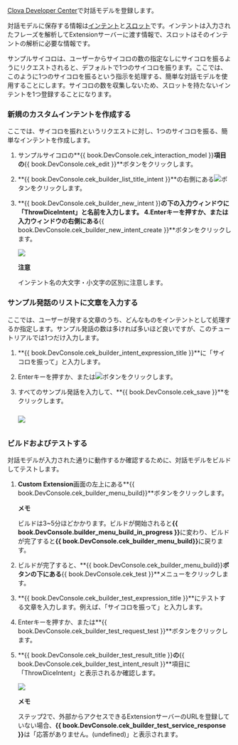 ﻿<a href="{{ book.DeveloperConsoleURL }}" target="_blank">Clova Developer Center</a>で対話モデルを登録します。

対話モデルに保存する情報は[インテント](/Design/Design_Guideline_For_Extension.md#Intent)と[スロット](/Design/Design_Guideline_For_Extension.md#Slot)です。インテントは入力されたフレーズを解析してExtensionサーバーに渡す情報で、スロットはそのインテントの解析に必要な情報です。

サンプルサイコロは、ユーザーからサイコロの数の指定なしにサイコロを振るようにリクエストされると、デフォルトで1つのサイコロを振ります。ここでは、このように1つのサイコロを振るという指示を処理する、簡単な対話モデルを使用することにします。サイコロの数を収集しないため、スロットを持たないインテントを1つ登録することになります。

### 新規のカスタムインテントを作成する
ここでは、サイコロを振れというリクエストに対し、1つのサイコロを振る、簡単なインテントを作成します。

1. サンプルサイコロの**{{ book.DevConsole.cek_interaction_model }}**項目の**{{ book.DevConsole.cek_edit }}**ボタンをクリックします。
2. **{{ book.DevConsole.cek_builder_list_title_intent }}**の右側にある<img class="inlineImage" src="/CEK/Resources/Images/DevConsole_Plus_Button.png" />ボタンをクリックします。
3. **{{ book.DevConsole.cek_builder_new_intent }}**の下の入力ウィンドウに「ThrowDiceIntent」と名前を入力します。
4.Enterキーを押すか、または入力ウィンドウの右側にある**{{ book.DevConsole.cek_builder_new_intent_create }}**ボタンをクリックします。

	<img src="/CEK/Resources/Images/CEK_Tutorial_NewIntent.png" style=" max-width:800px;" />

	<div class="danger">
		<p><strong>注意</strong></p>
		<p>インテント名の大文字・小文字の区別に注意します。</p>
	</div>

### サンプル発話のリストに文章を入力する
ここでは、ユーザーが発する文章のうち、どんなものをインテントとして処理するか指定します。サンプル発話の数は多ければ多いほど良いですが、このチュートリアルでは1つだけ入力します。
1. **{{ book.DevConsole.cek_builder_intent_expression_title }}**に「サイコロを振って」と入力します。
2. Enterキーを押すか、または<img class="inlineImage" src="/CEK/Resources/Images/DevConsole_Plus_Button.png" />ボタンをクリックします。
3. すべてのサンプル発話を入力して、**{{ book.DevConsole.cek_save }}**をクリックします。

	<img src="/CEK/Resources/Images/CEK_Tutorial_SpeechExample.png" style=" max-width:800px; margin-top:10px; margin-bottom:10px;" />

### ビルドおよびテストする
対話モデルが入力された通りに動作するか確認するために、対話モデルをビルドしてテストします。

1. **Custom Extension**画面の左上にある**{{ book.DevConsole.cek_builder_menu_build}}**ボタンをクリックします。

	<div class="note">
		<p><strong>メモ</strong></p>
		<p>ビルドは3~5分ほどかかります。ビルドが開始されると<strong>{{ book.DevConsole.builder_menu_build_in_progress }}</strong>に変わり、ビルドが完了すると<strong>{{ book.DevConsole.cek_builder_menu_build}}</strong>に戻ります。</p>
	</div>

2. ビルドが完了すると、**{{ book.DevConsole.cek_builder_menu_build}}**ボタンの下にある**{{ book.DevConsole.cek_test }}**メニューをクリックします。

3. **{{ book.DevConsole.cek_builder_test_expression_title }}**にテストする文章を入力します。例えば、「サイコロを振って」と入力します。
4. Enterキーを押すか、または**{{ book.DevConsole.cek_builder_test_request_test }}**ボタンをクリックします。
5. **{{ book.DevConsole.cek_builder_test_result_title }}**の**{{ book.DevConsole.cek_builder_test_intent_result }}**項目に「ThrowDiceIntent」と表示されるか確認します。

	<img src="/CEK/Resources/Images/CEK_Tutorial_Test.png" style="max-width:800px;"/>

	<div class="note">
		<p><strong>メモ</strong></p>
		<p>ステップ2で、外部からアクセスできるExtensionサーバーのURLを登録していない場合、<strong>{{ book.DevConsole.cek_builder_test_service_response }}</strong>は「応答がありません。(undefined)」と表示されます。</p>
	</div>
